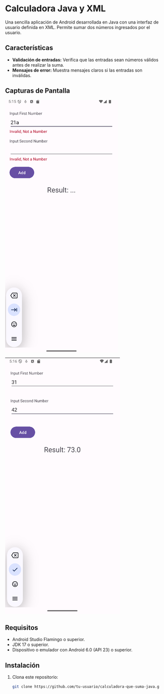 # Calculadora Java y XML

Una sencilla aplicación de Android desarrollada en Java con una interfaz de usuario definida en XML. Permite sumar dos números ingresados por el usuario.

## Características

- **Validación de entradas:** Verifica que las entradas sean números válidos antes de realizar la suma.
- **Mensajes de error:** Muestra mensajes claros si las entradas son inválidas.

## Capturas de Pantalla

![Ejemplo Error](assets/Error.png)

![Ejemplo Suma](assets/Suma.png)

## Requisitos

- Android Studio Flamingo o superior.
- JDK 17 o superior.
- Dispositivo o emulador con Android 6.0 (API 23) o superior.

## Instalación

1. Clona este repositorio:
   ```bash
   git clone https://github.com/tu-usuario/calculadora-que-suma-java.git
   ```
